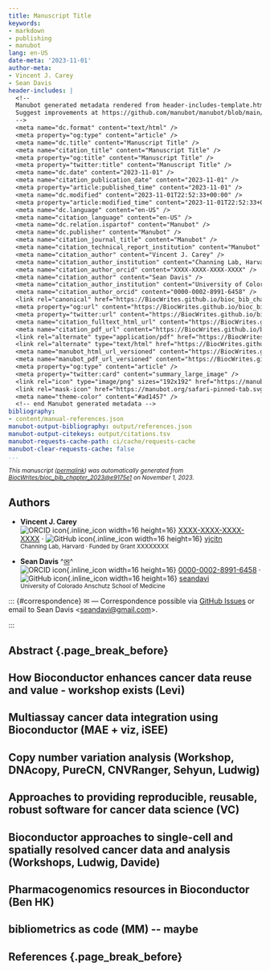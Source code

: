 ```yaml
---
title: Manuscript Title
keywords:
- markdown
- publishing
- manubot
lang: en-US
date-meta: '2023-11-01'
author-meta:
- Vincent J. Carey
- Sean Davis
header-includes: |
  <!--
  Manubot generated metadata rendered from header-includes-template.html.
  Suggest improvements at https://github.com/manubot/manubot/blob/main/manubot/process/header-includes-template.html
  -->
  <meta name="dc.format" content="text/html" />
  <meta property="og:type" content="article" />
  <meta name="dc.title" content="Manuscript Title" />
  <meta name="citation_title" content="Manuscript Title" />
  <meta property="og:title" content="Manuscript Title" />
  <meta property="twitter:title" content="Manuscript Title" />
  <meta name="dc.date" content="2023-11-01" />
  <meta name="citation_publication_date" content="2023-11-01" />
  <meta property="article:published_time" content="2023-11-01" />
  <meta name="dc.modified" content="2023-11-01T22:52:33+00:00" />
  <meta property="article:modified_time" content="2023-11-01T22:52:33+00:00" />
  <meta name="dc.language" content="en-US" />
  <meta name="citation_language" content="en-US" />
  <meta name="dc.relation.ispartof" content="Manubot" />
  <meta name="dc.publisher" content="Manubot" />
  <meta name="citation_journal_title" content="Manubot" />
  <meta name="citation_technical_report_institution" content="Manubot" />
  <meta name="citation_author" content="Vincent J. Carey" />
  <meta name="citation_author_institution" content="Channing Lab, Harvard" />
  <meta name="citation_author_orcid" content="XXXX-XXXX-XXXX-XXXX" />
  <meta name="citation_author" content="Sean Davis" />
  <meta name="citation_author_institution" content="University of Colorado Anschutz School of Medicine" />
  <meta name="citation_author_orcid" content="0000-0002-8991-6458" />
  <link rel="canonical" href="https://BiocWrites.github.io/bioc_bib_chapter_2023/" />
  <meta property="og:url" content="https://BiocWrites.github.io/bioc_bib_chapter_2023/" />
  <meta property="twitter:url" content="https://BiocWrites.github.io/bioc_bib_chapter_2023/" />
  <meta name="citation_fulltext_html_url" content="https://BiocWrites.github.io/bioc_bib_chapter_2023/" />
  <meta name="citation_pdf_url" content="https://BiocWrites.github.io/bioc_bib_chapter_2023/manuscript.pdf" />
  <link rel="alternate" type="application/pdf" href="https://BiocWrites.github.io/bioc_bib_chapter_2023/manuscript.pdf" />
  <link rel="alternate" type="text/html" href="https://BiocWrites.github.io/bioc_bib_chapter_2023/v/e9175e1d76d4df0cf12ccade6e975c501ef95358/" />
  <meta name="manubot_html_url_versioned" content="https://BiocWrites.github.io/bioc_bib_chapter_2023/v/e9175e1d76d4df0cf12ccade6e975c501ef95358/" />
  <meta name="manubot_pdf_url_versioned" content="https://BiocWrites.github.io/bioc_bib_chapter_2023/v/e9175e1d76d4df0cf12ccade6e975c501ef95358/manuscript.pdf" />
  <meta property="og:type" content="article" />
  <meta property="twitter:card" content="summary_large_image" />
  <link rel="icon" type="image/png" sizes="192x192" href="https://manubot.org/favicon-192x192.png" />
  <link rel="mask-icon" href="https://manubot.org/safari-pinned-tab.svg" color="#ad1457" />
  <meta name="theme-color" content="#ad1457" />
  <!-- end Manubot generated metadata -->
bibliography:
- content/manual-references.json
manubot-output-bibliography: output/references.json
manubot-output-citekeys: output/citations.tsv
manubot-requests-cache-path: ci/cache/requests-cache
manubot-clear-requests-cache: false
...
```







<small><em>
This manuscript
([permalink](https://BiocWrites.github.io/bioc_bib_chapter_2023/v/e9175e1d76d4df0cf12ccade6e975c501ef95358/))
was automatically generated
from [BiocWrites/bioc_bib_chapter_2023@e9175e1](https://github.com/BiocWrites/bioc_bib_chapter_2023/tree/e9175e1d76d4df0cf12ccade6e975c501ef95358)
on November 1, 2023.
</em></small>



## Authors



+ **Vincent J. Carey**
  <br>
    ![ORCID icon](images/orcid.svg){.inline_icon width=16 height=16}
    [XXXX-XXXX-XXXX-XXXX](https://orcid.org/XXXX-XXXX-XXXX-XXXX)
    · ![GitHub icon](images/github.svg){.inline_icon width=16 height=16}
    [vjcitn](https://github.com/vjcitn)
    <br>
  <small>
     Channing Lab, Harvard
     · Funded by Grant XXXXXXXX
  </small>

+ **Sean Davis**
  ^[✉](#correspondence)^<br>
    ![ORCID icon](images/orcid.svg){.inline_icon width=16 height=16}
    [0000-0002-8991-6458](https://orcid.org/0000-0002-8991-6458)
    · ![GitHub icon](images/github.svg){.inline_icon width=16 height=16}
    [seandavi](https://github.com/seandavi)
    <br>
  <small>
     University of Colorado Anschutz School of Medicine
  </small>


::: {#correspondence}
✉ — Correspondence possible via [GitHub Issues](https://github.com/BiocWrites/bioc_bib_chapter_2023/issues)
or email to
Sean Davis \<seandavi@gmail.com\>.


:::


## Abstract {.page_break_before}




## How Bioconductor enhances cancer data reuse and value - workshop exists (Levi)


## Multiassay cancer data integration using Bioconductor (MAE + viz, iSEE)


## Copy number variation analysis (Workshop, DNAcopy, PureCN, CNVRanger, Sehyun, Ludwig)


## Approaches to providing reproducible, reusable, robust software for cancer data science (VC)


## Bioconductor approaches to single-cell and spatially resolved cancer data and analysis (Workshops, Ludwig, Davide)


## Pharmacogenomics resources in Bioconductor (Ben HK)


## bibliometrics as code (MM) -- maybe



## References {.page_break_before}

<!-- Explicitly insert bibliography here -->
<div id="refs"></div>

